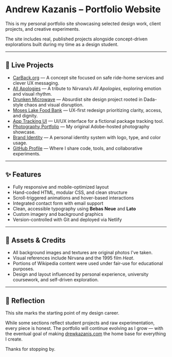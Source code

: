 # Andrew Kazanis – Portfolio Website

This is my personal portfolio site showcasing selected design work, client projects, and creative experiments.

The site includes real, published projects alongside concept-driven explorations built during my time as a design student.

---

## 🔗 Live Projects

- [CarBack.org](https://carback.org) — A concept site focused on safe ride-home services and clever UX messaging.
- [All Apologies](https://allapologies.netlify.app) — A tribute to Nirvana’s *All Apologies*, exploring emotion and visual rhythm.
- [Drunken Microwave](https://drunkenmicrowave.netlify.app) — Absurdist site design project rooted in Dada-style chaos and visual disruption.
- [Moses Lake Food Bank](https://moseslakefoodbank.netlify.app) — UX-first redesign prioritizing clarity, access, and dignity.
- [App Tracking UI](https://apptrackingv1.netlify.app) — UI/UX interface for a fictional package tracking tool.
- [Photography Portfolio](https://akazanis.myportfolio.com) — My original Adobe-hosted photography showcase.
- [Brand Identity](https://drewkazanis.netlify.app) — A personal identity system with logo, type, and color usage.
- [GitHub Profile](https://github.com/Scottypettersen) — Where I share code, tools, and collaborative experiments.

---

## ✨ Features

- Fully responsive and mobile-optimized layout
- Hand-coded HTML, modular CSS, and clean structure
- Scroll-triggered animations and hover-based interactions
- Integrated contact form with email support
- Clean, accessible typography using **Bebas Neue** and **Lato**
- Custom imagery and background graphics
- Version-controlled with Git and deployed via Netlify

---

## 📸 Assets & Credits

- All background images and textures are original photos I've taken.
- Visual references include Nirvana and the 1995 film *Heat*.
- Portions of Wikipedia content were used under fair-use for educational purposes.
- Design and layout influenced by personal experience, university coursework, and self-driven exploration.

---

## 🧠 Reflection

This site marks the starting point of my design career.

While some sections reflect student projects and raw experimentation, every piece is honest. The portfolio will continue evolving as I grow — with the eventual goal of making [drewkazanis.com](https://drewkazanis.com) the home base for everything I create.

Thanks for stopping by.
